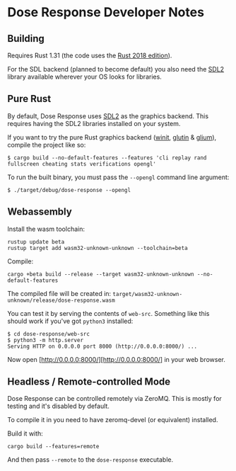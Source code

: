 Dose Response Developer Notes
=============================

Building
--------

Requires Rust 1.31 (the code uses the [Rust 2018 edition][edition]).

For the SDL backend (planned to become default) you also need
the [SDL2][sdl] library available wherever your OS looks for
libraries.


Pure Rust
---------

By default, Dose Response uses [SDL2][sdl] as the graphics backend. This
requires having the SDL2 libraries installed on your system.

If you want to try the pure Rust graphics backend
([winit][winit], [glutin][glutin] & [glium][glium]), compile the
project like so:

    $ cargo build --no-default-features --features 'cli replay rand fullscreen cheating stats verifications opengl'

To run the built binary, you must pass the `--opengl` command line argument:

    $ ./target/debug/dose-response --opengl

Webassembly
-----------

Install the wasm toolchain:

    rustup update beta
    rustup target add wasm32-unknown-unknown --toolchain=beta

Compile:

    cargo +beta build --release --target wasm32-unknown-unknown --no-default-features

The compiled file will be created in: `target/wasm32-unknown-unknown/release/dose-response.wasm`

You can test it by serving the contents of `web-src`. Something like
this should work if you've got `python3` installed:

    $ cd dose-response/web-src
    $ python3 -m http.server
    Serving HTTP on 0.0.0.0 port 8000 (http://0.0.0.0:8000/) ...

Now open [http://0.0.0.0:8000/][http://0.0.0.0:8000/] in your web
browser.


Headless / Remote-controlled Mode
---------------------------------

Dose Response can be controlled remotely via ZeroMQ. This is mostly
for testing and it's disabled by default.

To compile it in you need to have zeromq-devel (or equivalent) installed.

Build it with:

    cargo build --features=remote

And then pass `--remote` to the `dose-response` executable.

[edition]: https://rust-lang-nursery.github.io/edition-guide/rust-2018/index.html
[sdl]: https://www.libsdl.org/
[winit]: https://crates.io/crates/winit
[glium]: https://crates.io/crates/glutin
[glutin]: https://crates.io/crates/glium
